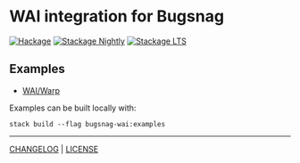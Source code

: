 # WAI integration for Bugsnag

[![Hackage](https://img.shields.io/hackage/v/bugsnag-wai.svg?style=flat)](https://hackage.haskell.org/package/bugsnag-wai)
[![Stackage Nightly](http://stackage.org/package/bugsnag-wai/badge/nightly)](http://stackage.org/nightly/package/bugsnag-wai)
[![Stackage LTS](http://stackage.org/package/bugsnag-wai/badge/lts)](http://stackage.org/lts/package/bugsnag-wai)


## Examples

- [WAI/Warp](./example/Main.hs)

Examples can be built locally with:

```console
stack build --flag bugsnag-wai:examples
```

---

[CHANGELOG](./CHANGELOG.md) | [LICENSE](./LICENSE)
